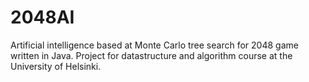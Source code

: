 # 2048AI
Artificial intelligence based at Monte Carlo tree search for 2048 game written in Java. Project for datastructure and algorithm course at the University of Helsinki.